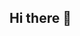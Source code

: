 ## Hi there 👋

<!--
**hridd1078/hridd1078** is a ✨ _special_ ✨ repository because its `README.md` (this file) appears on your GitHub profile.

Here are some ideas to get you started:

- 🔭 I’m currently a student at Vellore Institute of Technology, Vellore
- 🌱 I’m currently learning JavaScript, Python
- 👯 I’m looking to collaborate on ...
- 🤔 I’m looking for help with projects related to computer science, AI/ML
- 💬 Ask me about ...
- 📫 How to reach me: hridayaasharmaa@gmail.com
- 😄 Pronouns: she/her
- ⚡ Fun fact: ...
-->
